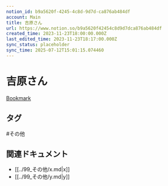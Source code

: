 ```yaml
---
notion_id: b9a5620f-4245-4c8d-9d7d-ca876ab484df
account: Main
title: 吉原さん
url: https://www.notion.so/b9a5620f42454c8d9d7dca876ab484df
created_time: 2023-11-23T18:00:00.000Z
last_edited_time: 2023-11-23T18:17:00.000Z
sync_status: placeholder
sync_time: 2025-07-12T15:01:15.074460
---
```

# 吉原さん

[Bookmark](https://x.com/k_y_029/status/1727311008174358610?s=20)

## タグ

#その他 

## 関連ドキュメント

- [[../99_その他/x.md|x]]
- [[../99_その他/y.md|y]]
